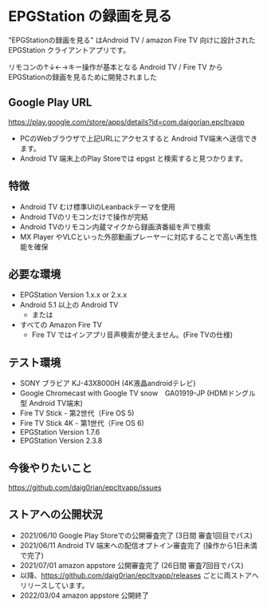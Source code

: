 # EPGStation の録画を見る
"EPGStationの録画を見る"  はAndroid TV / amazon Fire TV 向けに設計されたEPGStation クライアントアプリです。

リモコンの↑↓←→キー操作が基本となる Android TV / Fire TV から EPGStationの録画を見るために開発されました


## Google Play URL
https://play.google.com/store/apps/details?id=com.daigorian.epcltvapp

 - PCのWebブラウザで上記URLにアクセスすると Android TV端末へ送信できます。
 - Android TV 端末上のPlay Storeでは epgst と検索すると見つかります。

## 特徴
 - Android TV むけ標準UIのLeanbackテーマを使用
 - Android TVのリモコンだけで操作が完結
 - Android TVのリモコン内蔵マイクから録画済番組を声で検索
 - MX Player やVLCといった外部動画プレーヤーに対応することで高い再生性能を確保

## 必要な環境
 - EPGStation Version 1.x.x or 2.x.x　
 - Android 5.1 以上の Android TV
   - または
 - すべての Amazon Fire TV 
   - Fire TV ではインアプリ音声検索が使えません。(Fire TVの仕様)

## テスト環境
 - SONY ブラビア KJ-43X8000H (4K液晶androidテレビ)
 - Google Chromecast with Google TV snow　GA01919-JP (HDMIドングル型 Android TV端末) 
 - Fire TV Stick - 第2世代（Fire OS 5)
 - Fire TV Stick 4K - 第1世代（Fire OS 6)
 - EPGStation Version 1.7.6
 - EPGStation Version 2.3.8
 

## 今後やりたいこと
 https://github.com/daig0rian/epcltvapp/issues

## ストアへの公開状況
 - 2021/06/10 Google Play Storeでの公開審査完了 (3日間 審査1回目でパス)
 - 2021/06/11 Android TV 端末への配信オプトイン審査完了 (操作から1日未満で完了)
 - 2021/07/01 amazon appstore 公開審査完了 (26日間 審査7回目でパス)
 - 以降、https://github.com/daig0rian/epcltvapp/releases ごとに両ストアへリリースしています。
 - 2022/03/04 amazon appstore 公開終了 
